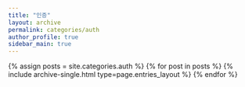 ```yaml
---
title: "인증"
layout: archive
permalink: categories/auth
author_profile: true
sidebar_main: true
---
```



{% assign posts = site.categories.auth %}
{% for post in posts %} {% include archive-single.html type=page.entries_layout %} {% endfor %}